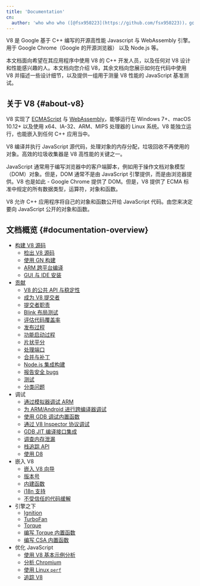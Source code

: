 ```yaml
---
title: 'Documentation'
cn:
  author: 'who who who ([@fsx950223](https://github.com/fsx950223))，good at javascript'
---
```

V8 是 Google 基于 C++ 编写的开源高性能 Javascript 与 WebAssembly 引擎。用于 Google Chrome（Google 的开源浏览器） 以及 Node.js 等。

本文档面向希望在其应用程序中使用 V8 的 C++ 开发人员，以及任何对 V8 设计和性能感兴趣的人。本文档向您介绍 V8，其余文档向您展示如何在代码中使用 V8 并描述一些设计细节，以及提供一组用于测量 V8 性能的 JavaScript 基准测试。

## 关于 V8 {#about-v8}

V8 实现了 <a href="https://tc39.github.io/ecma262/">ECMAScript</a> 与 <a href="https://webassembly.github.io/spec/core/">WebAssembly</a>，能够运行在 Windows 7+、macOS 10.12+ 以及使用 x64、IA-32、ARM、MIPS 处理器的 Linux 系统。V8 能独立运行，也能嵌入到任何 C++ 应用当中。

V8 编译并执行 JavaScript 源代码，处理对象的内存分配，垃圾回收不再使用的对象。高效的垃圾收集器是 V8 高性能的关键之一。

JavaScript 通常用于编写浏览器中的客户端脚本，例如用于操作文档对象模型（DOM）对象。但是，DOM 通常不是由 JavaScript 引擎提供，而是由浏览器提供。V8 也是如此 - Google Chrome 提供了 DOM。但是，V8 提供了 ECMA 标准中规定的所有数据类型，运算符，对象和函数。

V8 允许 C++ 应用程序将自己的对象和函数公开给 JavaScript 代码。由您来决定要向 JavaScript 公开的对象和函数。

## 文档概览 {#documentation-overview}

- [构建 V8 源码](/docs/build)
    - [检出 V8 源码](/docs/source-code)
    - [使用 GN 构建](/docs/build-gn)
    - [ARM 跨平台编译](/docs/cross-compile-arm)
    - [GUI 与 IDE 安装](/docs/ide-setup)
- [贡献](/docs/contribute)
    - [V8 的公共 API 与稳定性](/docs/api)
    - [成为 V8 提交者](/docs/become-committer)
    - [提交者职责](/docs/committer-responsibility)
    - [Blink 布局测试](/docs/blink-layout-tests)
    - [评估代码覆盖率](/docs/evaluate-code-coverage)
    - [发布过程](/docs/release-process)
    - [功能启动过程](/docs/feature-launch-process)
    - [片状平分](/docs/flake-bisect)
    - [处理端口](/docs/ports)
    - [合并与补丁](/docs/merge-patch)
    - [Node.js 集成构建](/docs/node-integration)
    - [报告安全 bugs](/docs/security-bugs)
    - [测试](/docs/test)
    - [分类问题](/docs/triage-issues)
- 调试
    - [通过模拟器调试 ARM](/docs/debug-arm)
    - [为 ARM/Android 进行跨编译器调试](/docs/cross-compile-arm)
    - [使用 GDB 调试内置函数](/docs/gdb)
    - [通过 V8 Inspector 协议调试](/docs/inspector)
    - [GDB JIT 编译接口集成](/docs/gdb-jit)
    - [调查内存泄漏](/docs/memory-leaks)
    - [栈追踪 API](/docs/stack-trace-api)
    - [使用 D8](/docs/d8)
- 嵌入 V8
    - [嵌入 V8 向导](/docs/embed)
    - [版本号](/docs/version-numbers)
    - [内建函数](/docs/builtin-functions)
    - [i18n 支持](/docs/i18n)
    - [不受信任的代码缓解](/docs/untrusted-code-mitigations)
- 引擎之下
    - [Ignition](/docs/ignition)
    - [TurboFan](/docs/turbofan)
    - [Torque](/docs/torque)
    - [编写 Torque 内置函数](/docs/torque-builtins)
    - [编写 CSA  内置函数](/docs/csa-builtins)
- 优化 JavaScript
    - [使用 V8 基本示例分析](/docs/profile)
    - [分析 Chromium](/docs/profile-chromium)
    - [使用 Linux `perf`](/docs/linux-perf)
    - [追踪 V8](/docs/trace)
